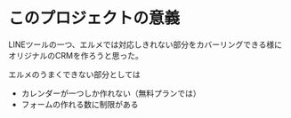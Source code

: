# このプロジェクトの意義

LINEツールの一つ、エルメでは対応しきれない部分をカバーリングできる様に
オリジナルのCRMを作ろうと思った。

エルメのうまくできない部分としては
- カレンダーが一つしか作れない（無料プランでは）
- フォームの作れる数に制限がある


